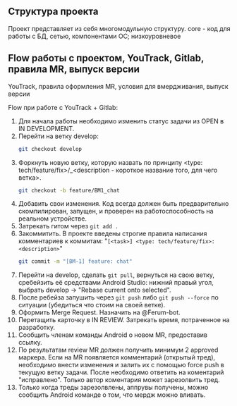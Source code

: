 ## Структура проекта

Проект представляет из себя многомодульную структуру.
core - код для работы с БД, сетью, компонентами ОС; низкоуровневое


## Flow работы с проектом, YouTrack, Gitlab, правила MR, выпуск версии

YouTrack, правила оформления MR, условия для вмердживания, выпуск версии

Flow при работе с YouTrack + Gitlab:

1. Для начала работы необходимо изменить статус задачи из OPEN в IN DEVELOPMENT.
2. Перейти на ветку develop:
    ```sh
    git checkout develop
    ```
3. Форкнуть новую ветку, которую назвать по принципу <type: tech/feature/fix>/<task>_<description - короткое название того, для чего ветка>.
    ```sh
    git checkout -b feature/BM1_chat
    ```
4. Добавить свои изменения. Код всегда должен быть предварительно скомпилирован, запущен, и проверен на работоспособность на реальном устройстве.
5. Затрекать гитом через `git add .`
6. Закоммитить. В проекте введены строгие правила написания комментариев к коммитам: "`[<task>] <type: tech/feature/fix>: <description>`"
    ```sh
    git commit -m "[BM-1] feature: chat"
    ```
7. Перейти на develop, сделать `git pull`, вернуться на свою ветку, сребейзить её средствами Android Studio: нижний правый угол, выбрать develop -> "Rebase current onto selected".
8. После ребейза запушить через `git push` либо `git push --force` по ситуации (убедиться что стоим на своей ветке).
9. Оформить Merge Request. Назначить на @Ferum-bot.
10. Перетащить карточку в IN REVIEW. Затрекать время, потраченное на разработку.
11. Сообщить членам команды Android о новом MR, предоставив ссылку.
12. По результатам review MR должен получить минимум 2 approved маркера. Если на MR появляется комментарий (открытый тред), необходимо внести изменения и залить их с помощью force push в текущую ветку задачи. После необходимо ответить на коментарий "исправлено". Только автор коментария может зарезолвить тред.
15. Только когда треды зарезолвлены, аппрувы получены, можно сообщить Android команде о том, что мердж можно вливать.
